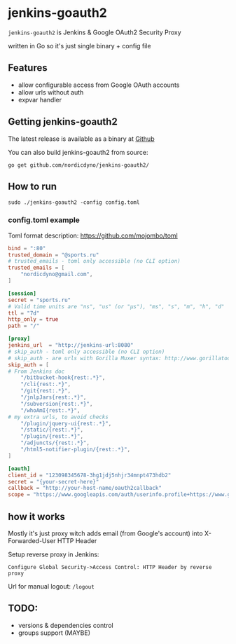 jenkins-goauth2
================

`jenkins-goauth2` is Jenkins & Google OAuth2 Security Proxy

written in Go so it's just single binary + config file

## Features

* allow configurable access from Google OAuth accounts
* allow urls without auth
* expvar handler

## Getting jenkins-goauth2

The latest release is available as a binary at [Github][github-release]

[github-release]: https://github.com/nordicdyno/jenkins-goauth2/releases/


You can also build jenkins-goauth2 from source:

`go get github.com/nordicdyno/jenkins-goauth2/`

## How to run

```
sudo ./jenkins-goauth2 -config config.toml
```

### config.toml example

Toml format description: https://github.com/mojombo/toml

```toml
bind = ":80"
trusted_domain = "@sports.ru"
# trusted_emails - toml only accessible (no CLI option)
trusted_emails = [
	"nordicdyno@gmail.com",
]

[session]
secret = "sports.ru"
# Valid time units are "ns", "us" (or "µs"), "ms", "s", "m", "h", "d"
ttl = "7d"
http_only = true
path = "/"

[proxy]
jenkins_url  = "http://jenkins-url:8080"
# skip_auth - toml only accessible (no CLI option)
# skip_auth - are urls with Gorilla Muxer syntax: http://www.gorillatoolkit.org/pkg/mux
skip_auth = [
# From Jenkins doc
	"/bitbucket-hook{rest:.*}",
	"/cli{rest:.*}",
	"/git{rest:.*}",
	"/jnlpJars{rest:.*}",
	"/subversion{rest:.*}",
	"/whoAmI{rest:.*}",
# my extra urls, to avoid checks
	"/plugin/jquery-ui{rest:.*}",
	"/static/{rest:.*}",
	"/plugin/{rest:.*}",
	"/adjuncts/{rest:.*}",
	"/html5-notifier-plugin/{rest:.*}",
]

[oauth]
client_id = "123098345678-3hg1jdj5nhjr34mnpt473hdb2"
secret = "{your-secret-here}"
callback = "http://your-host-name/oauth2callback"
scope = "https://www.googleapis.com/auth/userinfo.profile+https://www.googleapis.com/auth/userinfo.email"
```

## how it works

Mostly it's just proxy witch adds email (from Google's account) into X-Forwarded-User HTTP Header

Setup reverse proxy in Jenkins:
```
Configure Global Security->Access Control: HTTP Header by reverse proxy
```

Url for manual logout: `/logout`

## TODO:

- versions & dependencies control
- groups support (MAYBE)
